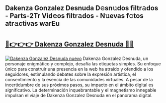 ## Dakenza Gonzalez Desnuda D𝚎sn𝚞dos filtr𝚊dos - Parts-2Tr Vid𝚎os filtr𝚊dos - N𝚞evas f𝚘tos atr𝚊ctivas warEu

# <h2><a href="http://mb3ymh.tromn.icu/?c=Dakenza+Gonzalez+Desnuda">🔗👉👉👉 Dakenza Gonzalez Desnuda 🔗🔗</a></h2>

[![Dakenza Gonzalez Desnuda nuevo](https://i.imgur.com/pEAQMta.gif)](http://mb3ymh.tromn.icu/?c=Dakenza+Gonzalez+Desnuda)
Dakenza Gonzalez Desnuda, un personaje enigmático y complejo, desafía las etiquetas simples. Su enfoque único para construir una presencia en la web ha atraído y ofendido a los seguidores, estimulando debates sobre la expresión artística, el consentimiento y la esencia de las comunidades virtuales. A pesar de la incertidumbre de sus próximos pasos, su impacto en el ámbito digital es significativo. La determinación inquebrantable y el magnetismo innegable impulsan el viaje de Dakenza Gonzalez Desnuda en el panorama digital.
